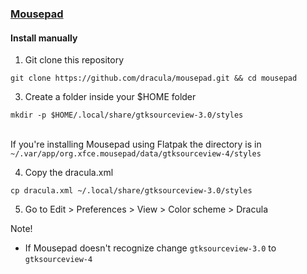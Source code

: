 ### [Mousepad](https://salsa.debian.org/xfce-team/apps/mousepad)

#### Install manually
1. Git clone this repository
```text
git clone https://github.com/dracula/mousepad.git && cd mousepad
```
3. Create a folder inside your $HOME folder
```text
mkdir -p $HOME/.local/share/gtksourceview-3.0/styles
```
<br>If you're installing Mousepad using Flatpak the directory is in `~/.var/app/org.xfce.mousepad/data/gtksourceview-4/styles`

4. Copy the dracula.xml
```text
cp dracula.xml ~/.local/share/gtksourceview-3.0/styles
```
5. Go to Edit > Preferences > View > Color scheme > Dracula <br>

Note!
- If Mousepad doesn't recognize change `gtksourceview-3.0` to `gtksourceview-4`
